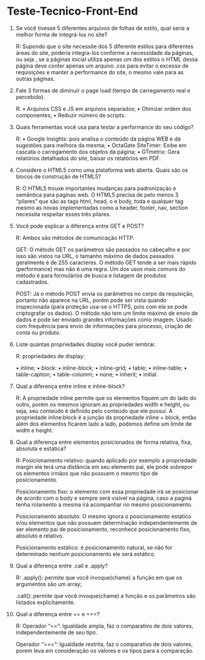 # Teste-Tecnico-Front-End
1) Se você tivesse 5 diferentes arquivos de folhas de estilo, qual seria a
melhor forma de integrá-los no site?

	R: Supondo que o site necessite dos 5 diferente estilos para diferentes áreas do site, poderia integra-los conforme a necessidade da páginas, ou seja , se a páginas inicial utiliza apenas um dos estilos o HTML dessa página deve conter apenas um arquivo .css para evitar o excesso de requisições e manter a performance do site, o mesmo vale para as outras páginas.

2) Fale 3 formas de diminuir o page load (tempo de carregamento real e
percebido).

	R: 
	•	Arquivos CSS e JS em arquivos separados;
	•	Otimizar ordem dos componentes;
	•	Reduzir número de scripts.

3) Quais ferramentas você usa para testar a performance do seu código?

	R:
	•	Google Insights: pois analisa o conteúdo da página WEB e dá sugestões para melhora da mesma;
	•	OctaGate SiteTimer: Exibe em cascata o carregamento dos objetos da página;
	•	GTmetrix: Gera relatórios detalhados do site, baixar os relatórios em PDF.

4) Considere o HTML5 como uma plataforma web aberta. Quais são os
blocos de construção de HTML5?

	R: O HTML5 trouxe importantes mudanças para padronização e semântica para paginas web. O HTML5 precisa de pelo menos 3 “pilares” que são as tags html, head, o e body, toda e qualquer tag mesmo as novas implementadas como a header, footer, nav, section necessita respeitar esses três pilares.

5) Você pode explicar a diferença entre GET e POST?

	R: Ambos são métodos de comunicação HTTP.

	GET: O método GET os parâmetros são passados no cabeçalho e por isso são vistos na URL, o tamanho máximo de dados passados geralmente é de 255 caracteres. O método GET tende a ser mais rápido (performance) mas não é uma regra. Um dos usos mais comuns do método é para formulários de busca e listagem de produtos cadastrados.

	POST:  Já o método POST envia os parâmetros no corpo da requisição, portanto não aparece na URL, porém pode ser vista quando inspecionada (para proteção usa-se o HTTPS, pois com ela se pode criptografar os dados). O método não tem um limite máximo de envio de dados e pode ser enviado grandes informações como imagem. Usado com frequência para envio de informações para processo, criação de conta ou produto.

6) Liste quantas propriedades display você puder lembrar.

	R: propriedades de display:

	•	inline;
	•	block:
	•	inline-block;
	•	inline-grid;
	•	table;
	•	inline-table;
	•	table-caption;
	•	table-columm;
	•	none;
	•	inherit;
	•	initial.

7) Qual a diferença entre inline e inline-block?

	R:  A propriedade inline permite que os elementos fiquem um do lado do outro, porém os mesmos ignoram as propriedades width e height, ou seja, seu conteúdo é definido pelo conteúdo que ele possui. A propriedade inline:block é a junção da propriedade inline + block, então além dos elementos ficarem lado a lado, podemos define um limite de widht e height.

8) Qual a diferença entre elementos posicionados de forma relativa, fixa,
absoluta e estática?

	R: Posicionamento relativo: quando aplicado por exemplo a propriedade margin ele terá uma distância em seu elemento pai, ele pode sobrepor os elementos irmãos que não possuem o mesmo tipo de posicionamento.

	Posicionamento fixo: o elemento com essa propriedade irá se posicionar de acordo com o body e sempre será visível na página, caso a pagina tenha rolamento a mesma irá acompanhar no mesmo posicionamento.

	Posicionamento absoluto: O mesmo ignora o posicionamento estático e/ou elementos que não possuem determinação independentemente de ser elemento pai de posicionamento, reconhece posicionamento fixo, absoluto e relativo.

	Posicionamento estático: é posicionamento natural, se não for determinado nenhum posicionamento ele será estático.

9) Qual a diferença entre .call e .apply?

	R: .apply(): permite que você invoque(chame) a função em que os argumentos são um array;

	.call(): permite que você invoque(chame) a função e os parâmetros são listados explicitamente.


10) Qual a diferença entre == e ===?

	R: Operador “==”: Igualdade ampla, faz o comparativo de dois valores, independentemente de seu tipo. 

	Operador “===”: Igualdade restrita, faz o comparativo de dois valores, porem leva em consideração os valores e os tipos para a comparação. 

